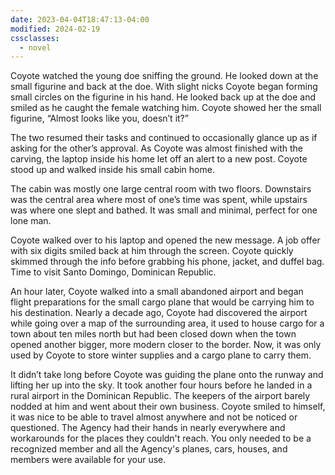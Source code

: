 ```yaml
---
date: 2023-04-04T18:47:13-04:00
modified: 2024-02-19
cssclasses:
  - novel
---
```

Coyote watched the young doe sniffing the ground. He looked down at the small figurine and back at the doe. With slight nicks Coyote began forming small circles on the figurine in his hand. He looked back up at the doe and smiled as he caught the female watching him. Coyote showed her the small figurine, “Almost looks like you, doesn’t it?”

The two resumed their tasks and continued to occasionally glance up as if asking for the other’s approval. As Coyote was almost finished with the carving, the laptop inside his home let off an alert to a new post. Coyote stood up and walked inside his small cabin home.

The cabin was mostly one large central room with two floors. Downstairs was the central area where most of one’s time was spent, while upstairs was where one slept and bathed. It was small and minimal, perfect for one lone man.

Coyote walked over to his laptop and opened the new message. A job offer with six digits smiled back at him through the screen. Coyote quickly skimmed through the info before grabbing his phone, jacket, and duffel bag. Time to visit Santo Domingo, Dominican Republic.

An hour later, Coyote walked into a small abandoned airport and began flight preparations for the small cargo plane that would be carrying him to his destination. Nearly a decade ago, Coyote had discovered the airport while going over a map of the surrounding area, it used to house cargo for a town about ten miles north but had been closed down when the town opened another bigger, more modern closer to the border. Now, it was only used by Coyote to store winter supplies and a cargo plane to carry them.

It didn’t take long before Coyote was guiding the plane onto the runway and lifting her up into the sky. It took another four hours before he landed in a rural airport in the Dominican Republic. The keepers of the airport barely nodded at him and went about their own business. Coyote smiled to himself, it was nice to be able to travel almost anywhere and not be noticed or questioned. The Agency had their hands in nearly everywhere and workarounds for the places they couldn't reach. You only needed to be a recognized member and all the Agency's planes, cars, houses, and members were available for your use.